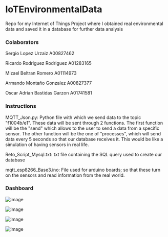 # IoTEnvironmentalData
Repo for my Internet of Things Project where I obtained real environmental data and saved it in a database for further data analysis

### Colaborators
Sergio Lopez Urzaiz A00827462

Ricardo Rodriguez Rodriguez A01283165

Mizael Beltran Romero A01114973

Armando Montaño Gonzalez A00827377

Oscar Adrian Bastidas Garzon A01741581

### Instructions
MQTT_Json.py: Python file with which we send data to the topic "f1004b/e1". These
data will be sent through 2 functions. The first function will be the "send" which allows
to the user to send a data from a specific sensor. The other function will be the one of "processes", which
will send data every 5 seconds so that our database receives it. This would be like a
simulation of having sensors in real life.

Reto_Script_Mysql.txt: txt file containing the SQL query used to create our database

mqtt_esp8266_Base3.ino: File used for arduino boards; so that these turn on the
sensors and read information from the real world.

### Dashboard
![image](https://user-images.githubusercontent.com/24629475/109723092-dda10800-7b6a-11eb-801e-1e38014c0825.png)

![image](https://user-images.githubusercontent.com/24629475/109723126-e8f43380-7b6a-11eb-884b-957f078e3659.png)

![image](https://user-images.githubusercontent.com/24629475/109723176-f7424f80-7b6a-11eb-86da-c9ecb2892165.png)

![image](https://user-images.githubusercontent.com/24629475/109723224-04f7d500-7b6b-11eb-8aae-b1c67630c7e7.png)

